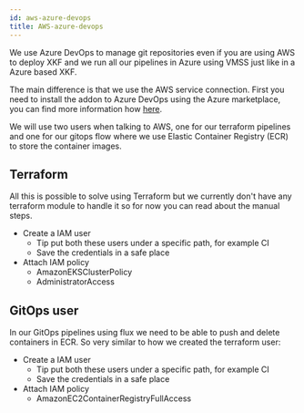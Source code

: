 ```yaml
---
id: aws-azure-devops
title: AWS-azure-devops
---
```


We use Azure DevOps to manage git repositories even if you are using AWS to deploy XKF and we run all our pipelines in Azure using VMSS just like in a Azure based XKF.

The main difference is that we use the AWS service connection.
First you need to install the addon to Azure DevOps using the Azure marketplace,
you can find more information how [here](https://docs.aws.amazon.com/vsts/latest/userguide/getting-started.html).

We will use two users when talking to AWS, one for our terraform pipelines and one for
our gitops flow where we use Elastic Container Registry (ECR) to store the container images.

## Terraform

All this is possible to solve using Terraform but we currently don't have any terraform module to handle it so for now you can read about the manual steps.

- Create a IAM user
  - Tip put both these users under a specific path, for example CI
  - Save the credentials in a safe place
- Attach IAM policy
  - AmazonEKSClusterPolicy
  - AdministratorAccess

## GitOps user

In our GitOps pipelines using flux we need to be able to push and delete containers in ECR.
So very similar to how we created the terraform user:

- Create a IAM user
  - Tip put both these users under a specific path, for example CI
  - Save the credentials in a safe place
- Attach IAM policy
  - AmazonEC2ContainerRegistryFullAccess
